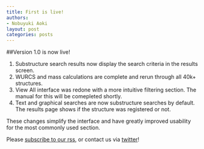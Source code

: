 ```yaml
---
title: First is live!
authors:
- Nobuyuki Aoki
layout: post
categories: posts
---
```

##Version 1.0 is now live!

1. Substructure search results now display the search criteria in the results screen.
2. WURCS and mass calculations are complete and rerun through all 40k+ structures.
3. View All interface was redone with a more intuitive filtering section.  The manual for this will be comepleted shortly.
4. Text and graphical searches are now substructure searches by default.  The results page shows if the structure was registered or not.

These changes simplify the interface and have greatly improved usability for the most commonly used section.

Please [subscribe to our rss](/rss.xml), or contact us via [twitter](http://www.twitter.com/glytoucan)!
